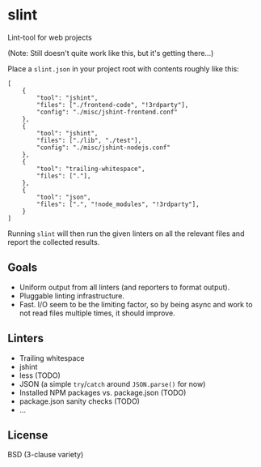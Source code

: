 slint
=====

Lint-tool for web projects

(Note: Still doesn't quite work like this, but it's getting there...)

Place a `slint.json` in your project root with contents roughly like this:

    [
        {
            "tool": "jshint",
            "files": ["./frontend-code", "!3rdparty"],
            "config": "./misc/jshint-frontend.conf"
        },
        {
            "tool": "jshint",
            "files": ["./lib", "./test"],
            "config": "./misc/jshint-nodejs.conf"
        },
        {
            "tool": "trailing-whitespace",
            "files": ["."],
        },
        {
            "tool": "json",
            "files": [".", "!node_modules", "!3rdparty"],
        }
    ]

Running `slint` will then run the given linters on all the relevant files and
report the collected results.

Goals
-----

 * Uniform output from all linters (and reporters to format output).
 * Pluggable linting infrastructure.
 * Fast. I/O seem to be the limiting factor, so by being async and work to not
   read files multiple times, it should improve.

Linters
-------

 * Trailing whitespace
 * jshint
 * less (TODO)
 * JSON (a simple `try`/`catch` around `JSON.parse()` for now)
 * Installed NPM packages vs. package.json (TODO)
 * package.json sanity checks (TODO)
 * ...

License
-------

BSD (3-clause variety)
